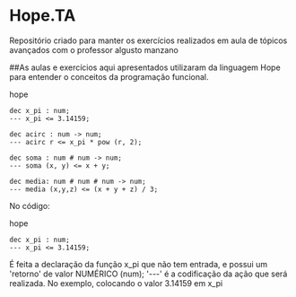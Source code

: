 # Hope.TA
Repositório criado para manter os exercícios realizados em aula de tópicos avançados com o professor algusto manzano

##As aulas e exercícios aqui apresentados utilizaram da linguagem Hope para entender o conceitos da programação funcional.

hope
```
dec x_pi : num;
--- x_pi <= 3.14159;

dec acirc : num -> num;
--- acirc r <= x_pi * pow (r, 2);

dec soma : num # num -> num;
--- soma (x, y) <= x + y;

dec media: num # num # num -> num;
--- media (x,y,z) <= (x + y + z) / 3;
```

No código:

hope
```
dec x_pi : num;
--- x_pi <= 3.14159;
```
É feita a declaração da função x_pi que não tem entrada, e possui um 'retorno' de valor NUMÉRICO (num);
'---' é a codificação da ação que será realizada. No exemplo, colocando o valor 3.14159 em x_pi
